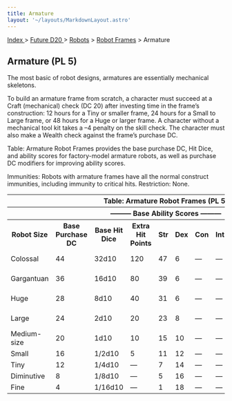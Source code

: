 ```yaml
---
title: Armature
layout: '~/layouts/MarkdownLayout.astro'
---
```


[ Index ](/) > [ Future D20 ](/future.d20.srd) > [Robots](/future.d20.srd/robots) > [Robot Frames](/future.d20.srd/robots/robot.frames) > Armature

## Armature (PL 5)

The most basic of robot designs, armatures are essentially mechanical
skeletons.

To build an armature frame from scratch, a character must succeed at a Craft
(mechanical) check (DC 20) after investing time in the frame’s construction:
12 hours for a Tiny or smaller frame, 24 hours for a Small to Large frame, or
48 hours for a Huge or larger frame. A character without a mechanical tool kit
takes a –4 penalty on the skill check. The character must also make a Wealth
check against the frame’s purchase DC.

Table: Armature Robot Frames provides the base purchase DC, Hit Dice, and
ability scores for factory-model armature robots, as well as purchase DC
modifiers for improving ability scores.

Immunities: Robots with armature frames have all the normal construct
immunities, including immunity to critical hits. Restriction: None.


<table> <tr><th colspan="12">Table: Armature Robot Frames (PL 5)</th></tr> <tr><th colspan="12">——— Base Ability Scores ———</th></tr> <tr><th>Robot Size</th><th>Base Purchase DC</th><th>Base Hit Dice</th><th>Extra Hit Points</th><th>Str</th><th>Dex</th><th>Con</th><th>Int</th><th>Wis</th><th>Cha</th><th>Maximum Hit Dice/Purchase DC Modifier</th></tr> <tr><td>Colossal</td><td>44</td><td>32d10</td><td>120</td><td>47</td><td>6</td><td>—</td><td>—</td><td>10</td><td>1</td><td>64d10/+3 per HD</td></tr> <tr class="shaded"><td>Gargantuan</td><td>36</td><td>16d10</td><td>80</td><td>39</td><td>6</td><td>—</td><td>—</td><td>10</td><td>1</td><td>31d10/+3 per HD</td></tr> <tr><td>Huge</td><td>28</td><td>8d10</td><td>40</td><td>31</td><td>6</td><td>—</td><td>—</td><td>10</td><td>1</td><td>15d10/+2 per HD</td></tr> <tr class="shaded"><td>Large</td><td>24</td><td>2d10</td><td>20</td><td>23</td><td>8</td><td>—</td><td>—</td><td>10</td><td>1</td><td>7d10/+1 per HD</td></tr> <tr><td>Medium-size</td><td>20</td><td>1d10</td><td>10</td><td>15</td><td>10</td><td>—</td><td>—</td><td>10</td><td>1</td><td>—</td></tr> <tr class="shaded"><td>Small</td><td>16</td><td>1/2d10</td><td>5</td><td>11</td><td>12</td><td>—</td><td>—</td><td>10</td><td>1</td><td>—</td></tr> <tr><td>Tiny</td><td>12</td><td>1/4d10</td><td>—</td><td>7</td><td>14</td><td>—</td><td>—</td><td>10</td><td>1</td><td>—</td></tr> <tr class="shaded"><td>Diminutive</td><td>8</td><td>1/8d10</td><td>—</td><td>5</td><td>16</td><td>—</td><td>—</td><td>10</td><td>1</td><td>—</td></tr> <tr><td>Fine</td><td>4</td><td>1/16d10</td><td>—</td><td>1</td><td>18</td><td>—</td><td>—</td><td>10</td><td>1</td><td>—</td></tr> </table>



